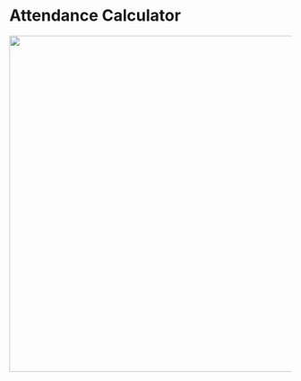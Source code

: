 # Attendance Calculator

<img src="https://user-images.githubusercontent.com/52598978/88168052-7667c080-cc37-11ea-9d02-605349639a8f.png" height="600"/>

